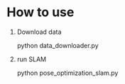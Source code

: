 # How to use

1. Download data

    python data_downloader.py

2. run SLAM

    python pose_optimization_slam.py
